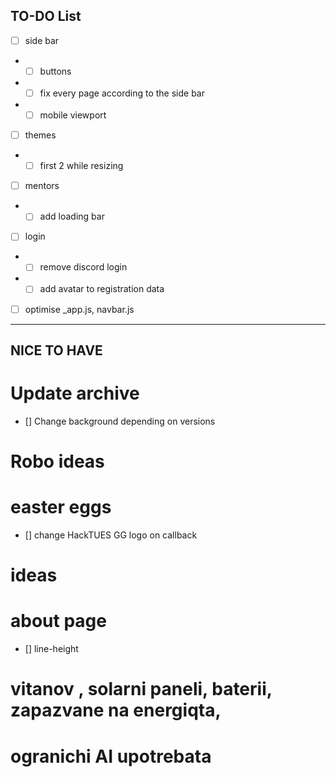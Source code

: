 ## TO-DO List

- [ ] side bar
- - [ ] buttons
- - [ ] fix every page according to the side bar
- - [ ] mobile viewport

- [ ] themes
- - [ ] first 2 while resizing

- [ ] mentors
- - [ ] add loading bar

- [ ] login
- - [ ] remove discord login
- - [ ] add avatar to registration data

- [ ] optimise _app.js, navbar.js


------------------------------------------------------------------------------------
## NICE TO HAVE

# Update archive
- [] Change background depending on versions

# Robo ideas

# easter eggs
- [] change HackTUES GG logo on callback

# ideas

# about page

- [] line-height




# vitanov , solarni paneli, baterii, zapazvane na energiqta,


# ogranichi AI upotrebata
